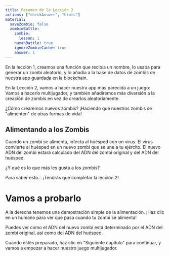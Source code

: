 ```yaml
---
title: Resumen de la Lección 2
actions: ["checkAnswer", "hints"]
material:
  saveZombie: false
  zombieBattle:
    zombie:
      lesson: 1
    humanBattle: true
    ignoreZombieCache: true
    answer: 1
---
```


En la lección 1, creamos una función que recibía un nombre, lo usaba para
generar un zombi aleatorio, y lo añadía a la base de datos de zombis de nuestra
app guardada en la blockchain.

En la Lección 2, vamos a hacer nuestra app más parecida a un juego: Vamos a
hacerlo multijugador, y también añadiremos más diversión a la creación de zombis
en vez de crearlos aleatoriamente.

¿Cómo crearemos nuevos zombis? ¡Haciendo que nuestros zombis se "alimenten" de
otras formas de vida!

## Alimentando a los Zombis

Cuando un zombi se alimenta, infecta al huésped con un virus. El virus convierte
al huésped en un nuevo zombi que se une a tu ejército. El nuevo ADN del zombi
estará calculado del ADN del zombi original y del ADN del huésped.

¿Y qué es lo que más les gusta a los zombis?

Para saber esto... ¡Tendrás que completar la lección 2!

# Vamos a probarlo

A la derecha tenemos una demostración simple de la alimentación. ¡Haz clic en un
humano para ver que pasa cuando tu zombi se alimenta!

Puedes ver como el ADN del nuevo zombi está determinado por el ADN del zombi
original, así como del ADN del huésped.

Cuando estés preparado, haz clic en "Siguiente capítulo" para continuar, y vamos
a empezar a hacer nuestro juego multijugador.
